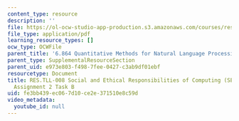 ```yaml
---
content_type: resource
description: ''
file: https://ol-ocw-studio-app-production.s3.amazonaws.com/courses/res-tll-008-social-and-ethical-responsibilities-of-computing-serc-fall-2021/fe3bb439ec067d10ce2e371510e8c59d_MITRES-TLL008F21-6864taskb.pdf
file_type: application/pdf
learning_resource_types: []
ocw_type: OCWFile
parent_title: '6.864 Quantitative Methods for Natural Language Processing '
parent_type: SupplementalResourceSection
parent_uid: e973e803-f498-7fee-0427-c3ab9df01ebf
resourcetype: Document
title: RES.TLL-008 Social and Ethical Responsibilities of Computing (SERC), 6.864
  Assignment 2 Task B
uid: fe3bb439-ec06-7d10-ce2e-371510e8c59d
video_metadata:
  youtube_id: null
---
```

